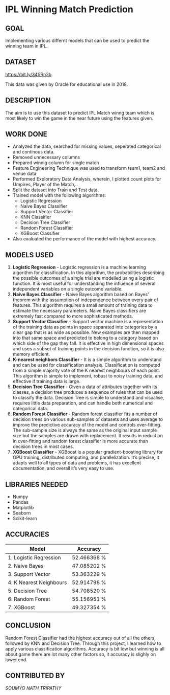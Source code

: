 # IPL Winning Match Prediction

  

## GOAL

  
Implementing various differnt models that can be used to predict the winning team in IPL.


## DATASET

  
https://bit.ly/34SRn3b

This data was given by Oracle for educational use in 2018.
  

## DESCRIPTION
  
The aim is to use this dataset to predict IPL Match winng team which is most likely to win the game in the near future using the features given.

## WORK DONE

* Analyzed the data, searched for missing values, seperated categorical and continous data.
* Removed unnecessary columns
* Prepared winnig column for single match
* Feature Engineering Technique was used to transform team1, team2 and venue data
* Performed Exploratory Data Analysis, wherein, I plotted count plots for Umpires, Player of the Match,..
* Split the dataset into Train and Test data.
* Trained model with the following algorithms:
	* Logistic Regression
	* Naive Bayes Classifier
	* Support Vector Classifier
	* KNN Classifier
    * Decision Tree Classifier
    * Random Forest Classifier
    * XGBoost Classifier
* Also evaluated the performance of the model with highest accuracy.


## MODELS USED

1. **Logistic Regression** - Logistic regression is a machine learning algorithm for classification. In this algorithm, the probabilities describing the possible outcomes of a single trial are modelled using a logistic function. It is most useful for understanding the influence of several independent variables on a single outcome variable.
2. **Naive Bayes Classifier** - Naive Bayes algorithm based on Bayes’ theorem with the assumption of independence between every pair of features. This algorithm requires a small amount of training data to estimate the necessary parameters. Naive Bayes classifiers are extremely fast compared to more sophisticated methods.
3. **Support Vector Classifier** - Support vector machine is a representation of the training data as points in space separated into categories by a clear gap that is as wide as possible. New examples are then mapped into that same space and predicted to belong to a category based on which side of the gap they fall. It is effective in high dimensional spaces and uses a subset of training points in the decision function, so it is also memory efficient.
4. **K-nearest neighbors Classifier** - It is a simple algorithm to understand and can be used for classification analysis. Classification is computed from a simple majority vote of the K nearest neighbours of each point. This algorithm is simple to implement, robust to noisy training data, and effective if training data is large.
5. **Decision Tree Classifier** - Given a data of attributes together with its classes, a decision tree produces a sequence of rules that can be used to classify the data. Decision Tree is simple to understand and visualise, requires little data preparation, and can handle both numerical and categorical data.
6. **Random Forest Classifier** - Random forest classifier fits a number of decision trees on various sub-samples of datasets and uses average to improve the predictive accuracy of the model and controls over-fitting. The sub-sample size is always the same as the original input sample size but the samples are drawn with replacement.  It results in reduction in over-fitting and random forest classifier is more accurate than decision trees in most cases.
7. **XGBoost Classifier** - XGBoost is a popular gradient-boosting library for GPU training, distributed computing, and parallelization. It’s precise, it adapts well to all types of data and problems, it has excellent documentation, and overall it’s very easy to use. 



  
## LIBRARIES NEEDED

* Numpy
* Pandas
* Matplotlib
* Seaborn
* Scikit-learn

  

## ACCURACIES

| **Model** | Accuracy | 
| --- | --- |
|1. Logistic Regression | 52.466368 % | 
|2. Naive Bayes |47.085202 % |
|3. Support Vector|53.363229 %|
|4. K Nearest Neighbours|52.914798 % |
|5. Decision Tree|54.708520 % |
|6. Random Forest |55.156951 % |
|7. XGBoost |49.327354 % |



## CONCLUSION

Random Forest Classifier had the highest accuracy out of all the others, followed by KNN and Decision Tree. Through this project, I learned how to apply various classification algorithms. Accuracy is bit low but winning is all about game there are lot many other factors so, it accuracy is slighly on lower end.

## CONTRIBUTED BY

*SOUMYO NATH TRIPATHY*
